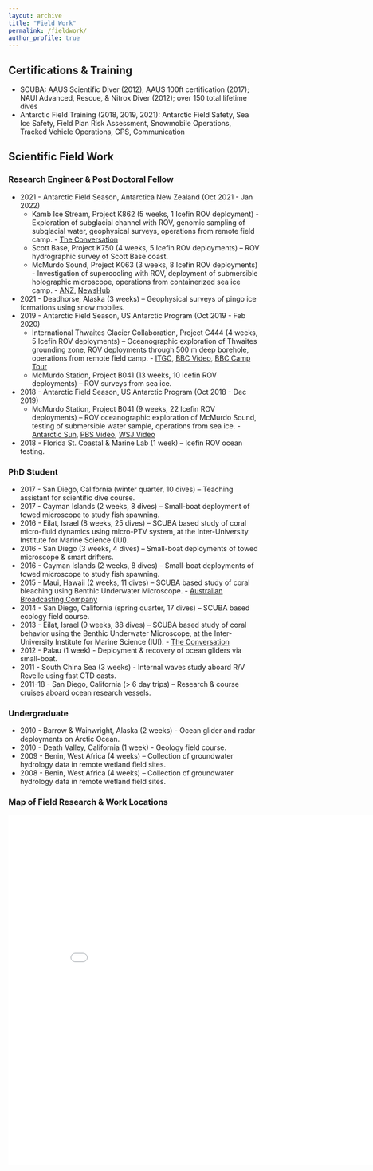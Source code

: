 ```yaml
---
layout: archive
title: "Field Work"
permalink: /fieldwork/
author_profile: true
---
```


## Certifications & Training
* SCUBA: AAUS Scientific Diver (2012), AAUS 100ft certification (2017); NAUI Advanced, Rescue, & Nitrox Diver (2012); over 150 total lifetime dives
* Antarctic Field Training (2018, 2019, 2021): Antarctic Field Safety, Sea Ice Safety, Field Plan Risk Assessment, Snowmobile Operations, Tracked Vehicle Operations, GPS, Communication

## Scientific Field Work

### Research Engineer & Post Doctoral Fellow
* 2021 - Antarctic Field Season, Antarctica New Zealand (Oct 2021 - Jan 2022)
	* Kamb Ice Stream, Project K862 (5 weeks, 1 Icefin ROV deployment) - Exploration of subglacial channel with ROV, genomic sampling of subglacial water, geophysical surveys, operations from remote field camp. - [The Conversation](https://theconversation.com/exploring-antarcticas-hidden-under-ice-rivers-and-their-role-in-future-sea-level-rise-176456)
	* Scott Base, Project K750 (4 weeks, 5 Icefin ROV deployments) – ROV hydrographic survey of Scott Base coast.
	* McMurdo Sound, Project K063 (3 weeks, 8 Icefin ROV deployments) - Investigation of supercooling with ROV, deployment of submersible holographic microscope, operations from containerized sea ice camp. - [ANZ](https://www.antarcticanz.govt.nz/media/news/the-hippest-supercool-science-on-earth), [NewsHub](https://www.newshub.co.nz/home/technology/2022/01/kiwi-led-antarctic-hipsmi-project-hoped-to-help-with-climate-change-understanding.html)
* 2021 - Deadhorse, Alaska (3 weeks) – Geophysical surveys of pingo ice formations using snow mobiles. 
* 2019 - Antarctic Field Season, US Antarctic Program (Oct 2019 - Feb 2020)
	* International Thwaites Glacier Collaboration, Project C444 (4 weeks, 5 Icefin ROV deployments) – Oceanographic exploration of Thwaites grounding zone, ROV deployments through 500 m deep borehole, operations from remote field camp. - [ITGC](https://thwaitesglacier.org/projects/melt), [BBC Video](https://www.youtube.com/watch?v=f0AWsJ0cmLE), [BBC Camp Tour](https://www.bbc.com/news/av/science-environment-51333191)
	* McMurdo Station, Project B041 (13 weeks, 10 Icefin ROV deployments) – ROV surveys from sea ice.
* 2018 - Antarctic Field Season, US Antarctic Program (Oct 2018 - Dec 2019)
	* McMurdo Station, Project B041 (9 weeks, 22 Icefin ROV deployments) – ROV oceanographic exploration of McMurdo Sound, testing of submersible water sample, operations from sea ice. - [Antarctic Sun](https://antarcticsun.usap.gov/science/4396/), [PBS Video](https://www.pbs.org/video/exploring-antarcticas-threatened-glaciers-with-a-robot-ovte2f/), [WSJ Video](https://www.youtube.com/watch?v=uXA0AkcrNoo)
* 2018 - Florida St. Coastal & Marine Lab (1 week) – Icefin ROV ocean testing.

### PhD Student
* 2017 - San Diego, California (winter quarter, 10 dives) – Teaching assistant for scientific dive course.
* 2017 - Cayman Islands (2 weeks, 8 dives) – Small-boat deployment of towed microscope to study fish spawning. 
* 2016 - Eilat, Israel (8 weeks, 25 dives) – SCUBA based study of coral micro-fluid dynamics using micro-PTV system, at the Inter-University Institute for Marine Science (IUI). 
* 2016 - San Diego (3 weeks, 4 dives) – Small-boat deployments of towed microscope & smart drifters.
* 2016 - Cayman Islands (2 weeks, 8 dives) – Small-boat deployments of towed microscope to study fish spawning. 
* 2015 - Maui, Hawaii (2 weeks, 11 dives) – SCUBA based study of coral bleaching using Benthic Underwater Microscope. - [Australian Broadcasting Company](https://www.abc.net.au/news/2015-11-27/global-reef-bleaching-leaving-behind-coral-graveyards/6972150)
* 2014 - San Diego, California (spring quarter, 17 dives) – SCUBA based ecology field course.
* 2013 - Eilat, Israel (9 weeks, 38 dives) – SCUBA based study of coral behavior using the Benthic Underwater Microscope, at the Inter-University Institute for Marine Science (IUI). - [The Conversation](https://theconversation.com/underwater-microscope-provides-new-views-of-ocean-floor-sea-creatures-in-their-natural-setting-62265)
* 2012 - Palau (1 week) - Deployment & recovery of ocean gliders via small-boat.
* 2011 - South China Sea (3 weeks) - Internal waves study aboard R/V Revelle using fast CTD casts.
* 2011-18 - San Diego, California (> 6 day trips) – Research & course cruises aboard ocean research vessels.

### Undergraduate
* 2010 - Barrow & Wainwright, Alaska (2 weeks) - Ocean glider and radar deployments on Arctic Ocean.
* 2010 - Death Valley, California (1 week) - Geology field course.
* 2009 - Benin, West Africa (4 weeks) – Collection of groundwater hydrology data in remote wetland field sites. 
* 2008 - Benin, West Africa (4 weeks) – Collection of groundwater hydrology data in remote wetland field sites.

### Map of Field Research & Work Locations
<iframe src="/talkmap/map.html" height="700" width="850" style="border:none;"></iframe>

<!---
<html>
<head>
	<title>Leaflet debug page</title>
	<link rel="stylesheet" href="https://cdnjs.cloudflare.com/ajax/libs/leaflet/1.0.0-beta.2/leaflet.css" />
	<script src="https://cdnjs.cloudflare.com/ajax/libs/leaflet/1.0.0-beta.2/leaflet.js"></script>
	<meta name="viewport" content="width=device-width, initial-scale=1.0">
	<link rel="stylesheet" href="leaflet_dist/screen.css" />
	<link rel="stylesheet" href="leaflet_dist/MarkerCluster.css" />
	<link rel="stylesheet" href="leaflet_dist/MarkerCluster.Default.css" />
	<script src="leaflet_dist/leaflet.markercluster-src.js"></script>
	<script src="org-locations.js"></script>
</head>
<body>
	<div id="map"></div>
	<script type="text/javascript">
		var tiles = L.tileLayer('http://server.arcgisonline.com/ArcGIS/rest/services/World_Street_Map/MapServer/tile/{z}/{y}/{x}', {
          maxZoom: 18,
          attribution: 'Tiles &copy; Esri &mdash; Source: Esri, DeLorme, NAVTEQ, USGS, Intermap, iPC, NRCAN, Esri Japan, METI, Esri China (Hong Kong), Esri (Thailand), TomTom, 2012'
                }),
			latlng = L.latLng(30, 10);
		var map = L.map('map', {center: latlng, zoom: 0.7, layers: [tiles]});
		var markers = L.markerClusterGroup({
			showCoverageOnHover: false,
			maxClusterRadius: 80
			});
		for (var i = 0; i < addressPoints.length; i++) {
			var a = addressPoints[i];
			var title = a[0];
			var marker = L.marker(new L.LatLng(a[1], a[2]), { title: title });
			marker.bindPopup(title);
			markers.addLayer(marker);
		}
		map.addLayer(markers);
		map.zoomIn();
	</script>
</body>
</html>
--->
    
